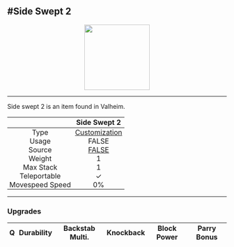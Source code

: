 <meta property="og:title" content="Side Swept 2 - MoreValheim" /><meta property="og:type" content="website" /><meta property="og:image" content="/assets/side_swept_2.png" /><meta property="og:description" content="Side Swept 2 is an item found in Valheim." /><meta name="theme-color" content="#546D78"><meta name="twitter:card" content="summary_large_image">
#Side Swept 2
-------------
<style>img {width:20px;}.tb {width:150px;display: block;margin-left: auto;margin-right: auto;}</style>

<style>.md-typeset table:not([class]) th:not([align]) {min-width:unset!important;}</style>
<style>td{padding:0em 0.3em!important;text-align:center!important;border-left:.05rem solid var(--md-default-fg-color--lightest)}</style>

<style>th{padding:0.1em 0.3em!important;text-align:center!important;font-weight:bold}</style>

<style>pre{text-align:right!important}</style>
<style>table tr td:first-child {border-left: 0;};</style>

<figure><img src="/assets/side_swept_2.png" class="tb" /><figcaption><small></small></figcaption></figure>

-------------

Side swept 2 is an item found in Valheim.

|        | Side Swept 2              |
| ----------- | ------------------------------------ |
| Type | [Customization](../../types/customization)
| Usage | FALSE<br>
| Source | [FALSE](../../items/false)
| Weight | 1 |
| Max Stack | 1 |
| Teleportable | ✓
| Movespeed Speed | 0%


-------------

### Upgrades
| Q | Durability | Backstab Multi. | Knockback | Block Power | Parry Bonus
| - | - | - | - | - | - 

